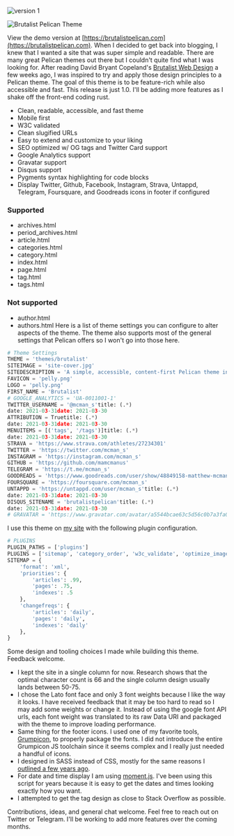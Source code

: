 ![version 1](https://img.shields.io/badge/version-1.0-blue.svg?longCache=true)

![Brutalist Pelican Theme](https://brutalistpelican.com/images/site-cover.jpg "Brutalist Pelican Theme") 

View the demo version at [https://brutalistpelican.com](https://brutalistpelican.com).
When I decided to get back into blogging, I knew that I wanted a site that was super simple and readable. There are many great Pelican themes out there but I couldn't quite find what I was looking for. After reading David Bryant Copeland's [Brutalist Web Design](https://brutalist-web.design/) a few weeks ago, I was inspired to try and apply those design principles to a Pelican theme. The goal of this theme is to be feature-rich while also accessible and fast. This release is just 1.0. I'll be adding more features as I shake off the front-end coding rust. 
* Clean, readable, accessible, and fast theme
* Mobile first
* W3C validated
* Clean slugified URLs
* Easy to extend and customize to your liking
* SEO optimized w/ OG tags and Twitter Card support
* Google Analytics support
* Gravatar support
* Disqus support
* Pygments syntax highlighting for code blocks
* Display Twitter, Github, Facebook, Instagram, Strava, Untappd, Telegram, Foursquare, and Goodreads icons in footer if configured
### Supported
* archives.html
* period_archives.html
* article.html
* categories.html
* category.html
* index.html
* page.html
* tag.html
* tags.html

### Not supported
* author.html
* authors.html
Here is a list of theme settings you can configure to alter aspects of the theme. The theme also supports most of the general settings that Pelican offers so I won't go into those here.

```python
# Theme Settings
THEME = 'themes/brutalist'
SITEIMAGE = 'site-cover.jpg'
SITEDESCRIPTION = 'A simple, accessible, content-first Pelican theme inspired by David Bryant Copeland\'s https://brutalist-web.design/'
FAVICON = 'pelly.png'
LOGO = 'pelly.png'
FIRST_NAME = 'Brutalist'
# GOOGLE_ANALYTICS = 'UA-0011001-1'
TWITTER_USERNAME = '@mcman_s'title: (.*)
date: 2021-03-31date: 2021-03-30
ATTRIBUTION = Truetitle: (.*)
date: 2021-03-31date: 2021-03-30
MENUITEMS = [('tags', '/tags')]title: (.*)
date: 2021-03-31date: 2021-03-30
STRAVA = 'https://www.strava.com/athletes/27234301'
TWITTER = 'https://twitter.com/mcman_s'
INSTAGRAM = 'https://instagram.com/mcman_s'
GITHUB = 'https://github.com/mamcmanus'
TELEGRAM = 'https://t.me/mcman_s'
GOODREADS = 'https://www.goodreads.com/user/show/48849158-matthew-mcmanus'
FOURSQUARE = 'https://foursquare.com/mcman_s'
UNTAPPD = 'https://untappd.com/user/mcman_s'title: (.*)
date: 2021-03-31date: 2021-03-30
DISQUS_SITENAME = 'brutalistpelican'title: (.*)
date: 2021-03-31date: 2021-03-30
# GRAVATAR = 'https://www.gravatar.com/avatar/a5544bcae63c5d56c0b7a3fa0ab5b295?s=256'
```
I use this theme on [my site]("https://mamcmanus.com") with the following plugin configuration.

```python
# PLUGINS
PLUGIN_PATHS = ['plugins']
PLUGINS = ['sitemap', 'category_order', 'w3c_validate', 'optimize_images', 'gzip_cache']
SITEMAP = {
    'format': 'xml',
    'priorities': {
        'articles': .99,
        'pages': .75,
        'indexes': .5
    },
    'changefreqs': {
        'articles': 'daily',
        'pages': 'daily',
        'indexes': 'daily'
    },
}
```
Some design and tooling choices I made while building this theme. Feedback welcome.

* I kept the site in a single column for now. Research shows that the optimal character count is 66 and the single column design usually lands between 50-75.
* I chose the Lato font face and only 3 font weights because I like the way it looks. I have received feedback that it may be too hard to read so I may add some weights or change it. Instead of using the google font API urls, each font weight was translated to its raw Data URI and packaged with the theme to improve loading performance. 
* Same thing for the footer icons. I used one of my favorite tools, [Grumpicon](http://www.grumpicon.com/), to properly package the fonts. I did not introduce the entire Grumpicon JS toolchain since it seems complex and I really just needed a handful of icons.
* I designed in SASS instead of CSS, mostly for the same reasons I [outlined a few years ago](https://mamcmanus.com/2016/01/14/switching-from-css-to-sass/). 
* For date and time display I am using [moment.js](https://momentjs.com/). I've been using this script for years because it is easy to get the dates and times looking exactly how you want.
* I attempted to get the tag design as close to Stack Overflow as possible.

Contributions, ideas, and general chat welcome. Feel free to reach out on Twitter or Telegram. I'll be working to add more features over the coming months.